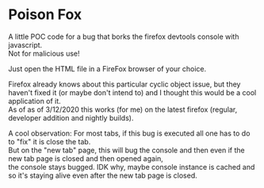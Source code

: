 # Poison Fox
A little POC code for a bug that borks the firefox devtools console with javascript.  
Not for malicious use!

Just open the HTML file in a FireFox browser of your choice.


Firefox already knows about this particular cyclic object issue, but they haven't fixed it (or maybe don't intend to) and I thought this would be a cool application of it.  
As of as of 3/12/2020 this works (for me) on the latest firefox (regular, developer addition and nightly builds).


A cool observation: For most tabs, if this bug is executed all one has to do to "fix" it is close the tab.  
But on the "new tab" page, this will bug the console and then even if the new tab page is closed and then opened again,  
the console stays bugged. IDK why, maybe console instance is cached and so it's staying alive even after the new tab page is closed.
